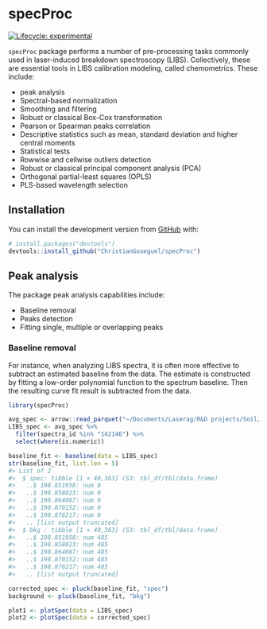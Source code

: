 
<!-- README.md is generated from README.Rmd. Please edit that file -->

# specProc

<!-- badges: start -->

[![Lifecycle:
experimental](https://img.shields.io/badge/lifecycle-experimental-orange.svg)](https://lifecycle.r-lib.org/articles/stages.html#experimental)
<!-- badges: end -->

`specProc` package performs a number of pre-processing tasks commonly
used in laser-induced breakdown spectroscopy (LIBS). Collectively, these
are essential tools in LIBS calibration modeling, called chemometrics.
These include:

-   peak analysis
-   Spectral-based normalization
-   Smoothing and filtering
-   Robust or classical Box-Cox transformation
-   Pearson or Spearman peaks correlation
-   Descriptive statistics such as mean, standard deviation and higher
    central moments
-   Statistical tests
-   Rowwise and cellwise outliers detection
-   Robust or classical principal component analysis (PCA)
-   Orthogonal partial-least squares (OPLS)
-   PLS-based wavelength selection

## Installation

You can install the development version from
[GitHub](https://github.com/) with:

``` r
# install.packages("devtools")
devtools::install_github("ChristianGoueguel/specProc")
```

## Peak analysis

The package peak analysis capabilities include:

-   Baseline removal
-   Peaks detection
-   Fitting single, multiple or overlapping peaks

### Baseline removal

For instance, when analyzing LIBS spectra, it is often more effective to
subtract an estimated baseline from the data. The estimate is
constructed by fitting a low-order polynomial function to the spectrum
baseline. Then the resulting curve fit result is subtracted from the
data.

``` r
library(specProc)
```

``` r
avg_spec <- arrow::read_parquet("~/Documents/Laserag/R&D projects/Soil/Eurofins/SOC/processed data/avg_spec")
LIBS_spec <- avg_spec %>%
  filter(spectra_id %in% "142146") %>%
  select(where(is.numeric))
```

``` r
baseline_fit <- baseline(data = LIBS_spec)
str(baseline_fit, list.len = 5)  
#> List of 2
#>  $ spec: tibble [1 × 40,363] (S3: tbl_df/tbl/data.frame)
#>   ..$ 198.851958: num 0
#>   ..$ 198.858023: num 0
#>   ..$ 198.864087: num 0
#>   ..$ 198.870152: num 0
#>   ..$ 198.876217: num 0
#>   .. [list output truncated]
#>  $ bkg : tibble [1 × 40,363] (S3: tbl_df/tbl/data.frame)
#>   ..$ 198.851958: num 485
#>   ..$ 198.858023: num 485
#>   ..$ 198.864087: num 485
#>   ..$ 198.870152: num 485
#>   ..$ 198.876217: num 485
#>   .. [list output truncated]
```

``` r
corrected_spec <- pluck(baseline_fit, "spec")
background <- pluck(baseline_fit, "bkg")
```

``` r
plot1 <- plotSpec(data = LIBS_spec)
plot2 <- plotSpec(data = corrected_spec)
```

